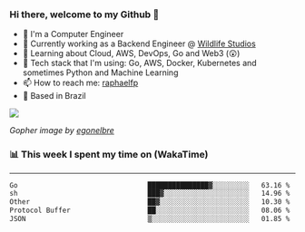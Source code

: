 ### Hi there, welcome to my Github 👋

- 📖 I'm a Computer Engineer
- 🔭 Currently working as a Backend Engineer @ [Wildlife Studios](https://wildlifestudios.com/)
- 🌱 Learning about Cloud, AWS, DevOps, Go and Web3 (😲)
- 🚀 Tech stack that I'm using: Go, AWS, Docker, Kubernetes and sometimes Python and Machine Learning
- 📫 How to reach me: [raphaelfp](https://linkedin.com/in/raphaelfp)
- 🏡 Based in Brazil

![](https://github.com/raphaelfp/gophers/blob/master/.thumb/animation/morning-coffee-3x.gif)

*Gopher image by [egonelbre](https://github.com/egonelbre/)*

### 📊 This week I spent my time on (WakaTime)

---

<!--START_SECTION:waka-->

```txt
Go                                ███████████████▓░░░░░░░░░   63.16 %
sh                                ███▓░░░░░░░░░░░░░░░░░░░░░   14.96 %
Other                             ██▓░░░░░░░░░░░░░░░░░░░░░░   10.30 %
Protocol Buffer                   ██░░░░░░░░░░░░░░░░░░░░░░░   08.06 %
JSON                              ▒░░░░░░░░░░░░░░░░░░░░░░░░   01.85 %
```

<!--END_SECTION:waka-->
